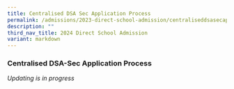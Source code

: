 ```yaml
---
title: Centralised DSA Sec Application Process
permalink: /admissions/2023-direct-school-admission/centraliseddsasecapplicationprocess/
description: ""
third_nav_title: 2024 Direct School Admission
variant: markdown
---
```

### **Centralised DSA-Sec Application Process**

*Updating is in progress*